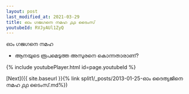 ```yaml
---
layout: post
last_modified_at: 2021-03-29
title: ഓം ഗജഗനെ നമഹ ൧൧ ടൈംസ്
youtubeId: RVJyAUl1ZyQ
---
```

 
 
 ഓം ഗജഗനെ നമഹ 
 
 -  ആനയുടെ രൂപമെടുത്ത അസുരനെ കൊന്നതാരാണ്? 
 
  
 
  
 
 
 
 
 
 


{% include youtubePlayer.html id=page.youtubeId %}
 
[Next]({{ site.baseurl }}{% link  split1/_posts/2013-01-25-ഓം ദൈത്യജിനെ നമഹ ൧൧ ടൈംസ്.md%})
 
